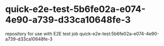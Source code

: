 # quick-e2e-test-5b6fe02a-e074-4e90-a739-d33ca10648fe-3
repository for use with E2E test job quick-e2e-test:5b6fe02a-e074-4e90-a739-d33ca10648fe-3
